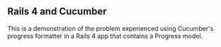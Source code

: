 ## Rails 4 and Cucumber

This is a demonstration of the problem experienced using Cucumber's progress formatter in a Rails 4 app that contains a Progress model.